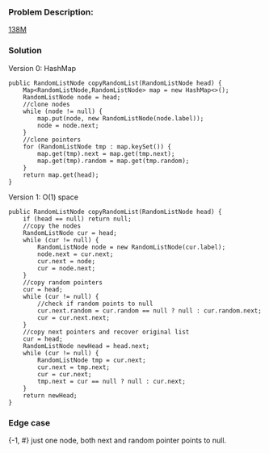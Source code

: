 ### Problem Description:
[138M](https://leetcode.com/problems/copy-list-with-random-pointer/description/)

### Solution
Version 0: HashMap

    public RandomListNode copyRandomList(RandomListNode head) {
        Map<RandomListNode,RandomListNode> map = new HashMap<>();
        RandomListNode node = head;
        //clone nodes
        while (node != null) {
            map.put(node, new RandomListNode(node.label));
            node = node.next;
        }
        //clone pointers
        for (RandomListNode tmp : map.keySet()) {
            map.get(tmp).next = map.get(tmp.next);
            map.get(tmp).random = map.get(tmp.random);
        }
        return map.get(head);
    }
    
Version 1: O(1) space

    public RandomListNode copyRandomList(RandomListNode head) {
        if (head == null) return null;
        //copy the nodes
        RandomListNode cur = head;
        while (cur != null) {
            RandomListNode node = new RandomListNode(cur.label);
            node.next = cur.next;
            cur.next = node;
            cur = node.next;
        }
        //copy random pointers
        cur = head;
        while (cur != null) {
            //check if random points to null
            cur.next.random = cur.random == null ? null : cur.random.next;
            cur = cur.next.next;
        }
        //copy next pointers and recover original list
        cur = head;
        RandomListNode newHead = head.next;
        while (cur != null) {
            RandomListNode tmp = cur.next;
            cur.next = tmp.next;
            cur = cur.next;
            tmp.next = cur == null ? null : cur.next;
        }
        return newHead;
    }

### Edge case
{-1, #} just one node, both next and random pointer points to null.

